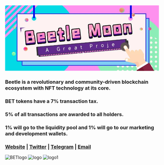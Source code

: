 ![Beetle Moon](https://github.com/BeetleSwap/LOGO/blob/main/Beetle%20logo/Beetle%20Moon.jpg)

### Beetle is a revolutionary and community-driven blockchain ecosystem with NFT technology at its core.
### BET tokens have a 7% transaction tax.
### 5% of all transactions are awarded to all holders.
### 1% will go to the liquidity pool and 1% will go to our marketing and development wallets.

### [Website](https://www.beetle.wiki) | [Twitter](https://twitter.com/Beetle_Swap) | [Telegram](http://t.me/BeetleMoon) | [Email](admin@beetle.wiki)
![BETlogo](https://user-images.githubusercontent.com/105938431/192532373-fb35d227-e1ab-43ef-9b74-310020a37ebe.png)
![logo](https://user-images.githubusercontent.com/105938431/193638852-c2a22cde-f4e1-4f5f-a399-9e086b4d62d1.png)
![logo1](https://user-images.githubusercontent.com/105938431/193639976-33628fd7-21a7-4dcc-a4e5-06102a551a8b.png)
